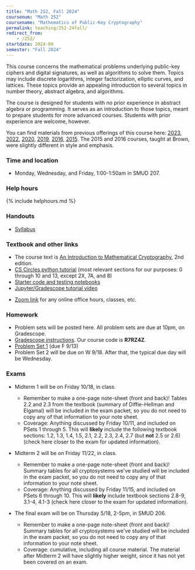 ```yaml
---
title: "Math 252, Fall 2024"
coursenum: "Math 252"
coursename: "Mathematics of Public-Key Cryptography"
permalink: teaching/252-24fall/
redirect_from:
    - /252/
startdate: 2024-09
semester: "Fall 2024"
---
```


This course concerns the mathematical problems underlying public-key ciphers and digital signatures, as well as algorithms to solve them. Topics may include discrete logarithms, integer factorization, elliptic curves, and lattices. These topics provide an appealing introduction to several topics in number theory, abstract algebra, and algorithms.

The course is designed for students with no prior experience in abstract algebra or programming. It serves as an introduction to those topics, meant to prepare students for more advanced courses. Students with prior experience are welcome, however.

You can find materials from previous offerings of this course here: [2023](../252-23spring), [2022](../252-22spring), [2020](../252-20spring), [2019](../252-19spring), [2016](../158-16fall), [2015](../158-15fall). The 2015 and 2016 courses, taught at Brown, were slightly different in style and emphasis.

### Time and location
* Monday, Wednesday, and Friday, 1:00-1:50am in SMUD 207.

### Help hours

{% include helphours.md %}

### Handouts

*   [Syllabus](handouts/syllabus.pdf)
<!-- *   [Desmos associativity demo](https://www.desmos.com/calculator/iuhg1yj5bz) -->
<!--handouts-->

### Textbook and other links

*   The course text is [An Introduction to Mathematical Cryptography](https://link.springer.com/book/10.1007/978-1-4939-1711-2), 2nd edition. 
*   [CS Circles python tutorial](https://cscircles.cemc.uwaterloo.ca/) (most relevant sections for our purposes: 0 through 10 and 13, except 2X, 7A, and 8)
*   [Starter code and testing notebooks](https://www.dropbox.com/scl/fo/qg5tiavhxgg864udymtes/AGm6XMiqzODsGxh46BIeSl4?rlkey=8ztnk7ycbt345iq5dh48kr9e3&dl=0)
*   [Jupyter/Gradescope tutorial video](https://www.dropbox.com/s/4i5w5hc27s4juru/252programmingTutorial.mp4?dl=0)
<!-- *   [Boardwork]() from my tablet (updated periodically)-->
<!--*   [In-class notebooks]() (code written on screen will be kept here)-->
*   [Zoom link](https://amherstcollege.zoom.us/j/97816492611?pwd=VnFGcktXWTFXc2lTa2tXQVlkMU5Vdz09) for any online office hours, classes, etc.


### Homework

* Problem sets will be posted here. All problem sets are due at 10pm, on Gradescope.
* [Gradescope instructions](handouts/gsinfo.pdf). Our course code is **R7RZ4Z**.
* [Problem Set 1](psets/pset1.pdf) (due F 9/13)
* Problem Set 2 will be due on W 9/18. After that, the typical due day will be Wednesday.


### Exams

* Midterm 1 will be on Friday 10/18, in class.
    * Remember to make a one-page note-sheet (front and back)! Tables 2.2 and 2.3 from the textbook (summary of Diffie-Hellman and Elgamal) will be included in the exam packet, so you do not need to copy any of that information to your note sheet.
    * Coverage: Anything discussed by Friday 10/11, and included on PSets 1 through 5. This will **likely** include the following textbook sections: 1.2, 1.3, 1.4, 1.5, 2.1, 2.2, 2.3, 2.4, 2.7 (but **not** 2.5 or 2.6) (check here closer to the exam for updated information).


* Midterm 2 will be on Friday 11/22, in class.
    * Remember to make a one-page note-sheet (front and back)! Summary tables for all cryptosystems we've studied will be included in the exam packet, so you do not need to copy any of that information to your note sheet.
    * Coverage: Anything discussed by Friday 11/15, and included on PSets 6 through 10. This will **likely** include textbook sections 2.8-9, 3.1-4, 4.1-3 (check here closer to the exam for updated information).



* The final exam will be on Thursday 5/18, 2-5pm, in SMUD 206.
    * Remember to make a one-page note-sheet (front and back)! Summary tables for all cryptosystems we've studied will be included in the exam packet, so you do not need to copy any of that information to your note sheet.
    * Coverage: cumulative, including all course material. The material after Midterm 2 will have slightly higher weight, since it has not yet been covered on an exam.

